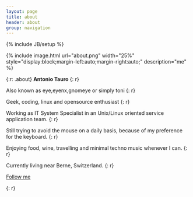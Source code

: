 ```yaml
---
layout: page
title: about 
header: about
group: navigation
---
```

{% include JB/setup %}

{% include image.html url="about.png" width="25%" style="display:block;margin-left:auto;margin-right:auto;" description="me" %}

{:r: .about}
**Antonio Tauro**
{: r}

Also known as eye,eyenx,gnomeye or simply toni
{: r}

Geek, coding, linux and opensource enthusiast
{: r}

Working as IT System Specialist in an Unix/Linux oriented service application team.
{: r}

Still trying to avoid the mouse on a daily basis, because of my preference for the keyboard.
{: r}

Enjoying food, wine, travelling and minimal techno music whenever I can.
{: r}

Currently living near Berne, Switzerland.
{: r}

<p><a style="border: none;" href='{{site.author.twitter}}'><i class='fi-social-twitter size-48'></i>  Follow me</a></p>
{: r}

